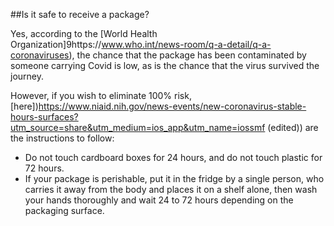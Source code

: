##Is it safe to receive a package?

Yes, according to the [World Health Organization]9https://www.who.int/news-room/q-a-detail/q-a-coronaviruses), the chance that the package has been contaminated by someone carrying Covid is low, as is the chance that the virus survived the journey.

However, if you wish to eliminate 100% risk, [here])https://www.niaid.nih.gov/news-events/new-coronavirus-stable-hours-surfaces?utm_source=share&utm_medium=ios_app&utm_name=iossmf (edited)) are the instructions to follow:

- Do not touch cardboard boxes for 24 hours, and do not touch plastic for 72 hours.
- If your package is perishable, put it in the fridge by a single person, who carries it away from the body and places it on a shelf alone, then wash your hands thoroughly and wait 24 to 72 hours depending on the packaging surface.
